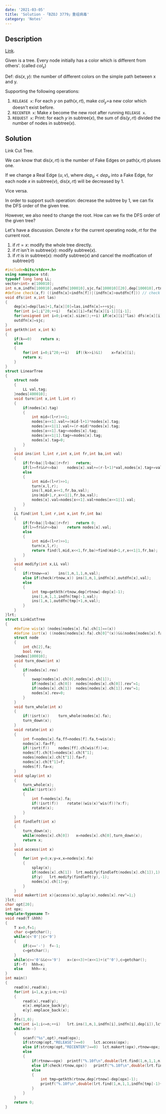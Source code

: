 ```yaml
---
date: '2021-03-05'
title: 'Solution -「BZOJ 3779」重组病毒'
category: 'Notes'
---
```


## Description

[Link](https://darkbzoj.tk/problem/3779).

Given is a tree. Every node initially has a color which is different from others'. (called $col_{x}$)

Def: $\text{dis}(x,y)$: the number of different colors on the simple path between x and y.

Supporting the following operations:

1. `RELEASE x`: For each $y$ on $\text{path}(x,rt)$, make $col_{y}$=a new color which doesn't exist before.
2. `RECENTER x`: Make $x$ become the new root after running `RELEASE x`.
3. `REQUEST x`: Print: for each $y$ in $\text{subtree}(x)$, the sum of $\text{dis}(y,rt)$ divided the number of nodes in $\text{subtree}(x)$.

## Solution

Link Cut Tree.

We can know that $\text{dis}(x,rt)$ is the number of Fake Edges on $\text{path}(x,rt)$ pluses one.

If we change a Real Edge $(u,v)$, where $dep_{u}<dep_{v}$ into a Fake Edge, for each node $x$ in $\text{subtree}(v)$, $\text{dis}(x,rt)$ will be decreased by $1$.

Vice versa.

In order to support such operation: decrease the subtree by $1$, we can fix the DFS order of the given tree.

However, we also need to change the root. How can we fix the DFS order of the given tree?

Let's have a discussion. Denote $x$ for the current operating node, $rt$ for the current root.

1. if $rt=x$: modify the whole tree directly.
2. if $rt$ isn't in $\text{subtree}(x)$: modify $\text{subtree}(x)$.
3. if $rt$ is in $\text{subtree}(x)$: modify $\text{subtree}(x)$ and cancel the modfication of $\text{subtree}(rt)$

```cpp
#include<bits/stdc++.h>
using namespace std;
typedef long long LL;
vector<int> e[100010];
int n,m,indfn[100010],outdfn[100010],sjc,fa[100010][20],dep[100010],rtnow=1;
#define check(x,f) ((indfn[x]<indfn[f])|(indfn[x]>outdfn[f])) // check whether x isn't in subtree(f)
void dfs(int x,int las)
{
	dep[x]=dep[las]+1,fa[x][0]=las,indfn[x]=++sjc;
	for(int i=1;i^20;++i)	fa[x][i]=fa[fa[x][i-1]][i-1];
	for(unsigned int i=0;i<e[x].size();++i)	if(e[x][i]^las)	dfs(e[x][i],x);
	outdfn[x]=sjc;
}
int getkth(int x,int k)
{
	if(k==0)	return x;
	else
	{
		for(int i=0;i^20;++i)	if((k>>i)&1)	x=fa[x][i];
		return x;
	}
}
struct LinearTree
{
	struct node
	{
		LL val,tag;
	}nodes[400010];
	void turn(int x,int l,int r)
	{
		if(nodes[x].tag)
		{
			int mid=(l+r)>>1;
			nodes[x<<1].val+=(mid-l+1)*nodes[x].tag;
			nodes[x<<1|1].val+=(r-mid)*nodes[x].tag;
			nodes[x<<1].tag+=nodes[x].tag;
			nodes[x<<1|1].tag+=nodes[x].tag;
			nodes[x].tag=0;
		}
	}
	void ins(int l,int r,int x,int fr,int ba,int val)
	{
		if(fr>ba||l>ba||r<fr)	return;
		if(l>=fr&&r<=ba)	nodes[x].val+=(r-l+1)*val,nodes[x].tag+=val;
		else
		{
			int mid=(l+r)>>1;
			turn(x,l,r);
			ins(l,mid,x<<1,fr,ba,val);
			ins(mid+1,r,x<<1|1,fr,ba,val);
			nodes[x].val=nodes[x<<1].val+nodes[x<<1|1].val;
		}
	}
	LL find(int l,int r,int x,int fr,int ba)
	{
		if(fr>ba||l>ba||r<fr)	return 0;
		if(l>=fr&&r<=ba)	return nodes[x].val;
		else
		{
			int mid=(l+r)>>1;
			turn(x,l,r);
			return find(l,mid,x<<1,fr,ba)+find(mid+1,r,x<<1|1,fr,ba);
		}
	}
	void modify(int x,LL val)
	{
		if(rtnow==x)	ins(1,n,1,1,n,val);
		else if(check(rtnow,x))	ins(1,n,1,indfn[x],outdfn[x],val);
		else
		{
			int tmp=getkth(rtnow,dep[rtnow]-dep[x]-1);
			ins(1,n,1,1,indfn[tmp]-1,val);
			ins(1,n,1,outdfn[tmp]+1,n,val);
		}
	}
}lrt;
struct LinkCutTree
{
	#define wis(x) (nodes[nodes[x].fa].ch[1]==(x))
	#define isrt(x) ((nodes[nodes[x].fa].ch[0]^(x))&&(nodes[nodes[x].fa].ch[1]^(x)))
	struct node
	{
		int ch[2],fa;
		bool rev;
	}nodes[100010];
	void turn_down(int x)
	{
		if(nodes[x].rev)
		{
			swap(nodes[x].ch[0],nodes[x].ch[1]);
			if(nodes[x].ch[0])	nodes[nodes[x].ch[0]].rev^=1;
			if(nodes[x].ch[1])	nodes[nodes[x].ch[1]].rev^=1;
			nodes[x].rev=0;
		}
	}
	void turn_whole(int x)
	{
		if(!isrt(x))	turn_whole(nodes[x].fa);
		turn_down(x);
	}
	void rotate(int x)
	{
		int f=nodes[x].fa,ff=nodes[f].fa,t=wis(x);
		nodes[x].fa=ff;
		if(!isrt(f))	nodes[ff].ch[wis(f)]=x;
		nodes[f].ch[t]=nodes[x].ch[t^1];
		nodes[nodes[x].ch[t^1]].fa=f;
		nodes[x].ch[t^1]=f;
		nodes[f].fa=x;
	}
	void splay(int x)
	{
		turn_whole(x);
		while(!isrt(x))
		{
			int f=nodes[x].fa;
			if(!isrt(f))	rotate((wis(x)^wis(f))?x:f);
			rotate(x);
		}
	}
	int findleft(int x)
	{
		turn_down(x);
		while(nodes[x].ch[0])	x=nodes[x].ch[0],turn_down(x);
		return x;
	}
	void access(int x)
	{
		for(int y=0;x;y=x,x=nodes[x].fa)
		{
			splay(x);
			if(nodes[x].ch[1])	lrt.modify(findleft(nodes[x].ch[1]),1);
			if(y)	lrt.modify(findleft(y),-1);
			nodes[x].ch[1]=y;
		}
	}
	void makert(int x){access(x),splay(x),nodes[x].rev^=1;}
}lct;
char opt[20];
int opx;
template<typename T>
void read(T &hhh)
{
	T x=0,f=1;
	char c=getchar();
	while(c<'0'||c>'9')
	{
		if(c=='-')	f=-1;
		c=getchar();
	}
	while(c>='0'&&c<='9')	x=(x<<3)+(x<<1)+(c^'0'),c=getchar();
	if(~f)	hhh=x;
	else	hhh=-x;
}
int main()
{
	read(n),read(m);
	for(int i=1,x,y;i<n;++i)
	{
		read(x),read(y);
		e[x].emplace_back(y);
		e[y].emplace_back(x);
	}
	dfs(1,0);
	for(int i=1;i<=n;++i)	lrt.ins(1,n,1,indfn[i],indfn[i],dep[i]),lct.nodes[i].fa=fa[i][0];
	while(m--)
	{
		scanf("%s",opt),read(opx);
		if(strcmp(opt,"RELEASE")==0)	lct.access(opx);
		else if(strcmp(opt,"RECENTER")==0)	lct.makert(opx),rtnow=opx;
		else
		{
			if(rtnow==opx)	printf("%.10f\n",double(lrt.find(1,n,1,1,n))/n);
			else if(check(rtnow,opx))	printf("%.10f\n",double(lrt.find(1,n,1,indfn[opx],outdfn[opx]))/(outdfn[opx]-indfn[opx]+1));
			else
			{
				int tmp=getkth(rtnow,dep[rtnow]-dep[opx]-1);
				printf("%.10f\n",double(lrt.find(1,n,1,1,indfn[tmp]-1)+lrt.find(1,n,1,outdfn[tmp]+1,n))/(indfn[tmp]+n-outdfn[tmp]-1));
			}
		}
	}
	return 0;
}
```